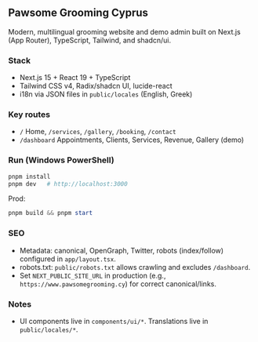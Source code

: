 <!-- Update: brief README + SEO notes -->

## Pawsome Grooming Cyprus
Modern, multilingual grooming website and demo admin built on Next.js (App Router), TypeScript, Tailwind, and shadcn/ui.

### Stack
- Next.js 15 + React 19 + TypeScript
- Tailwind CSS v4, Radix/shadcn UI, lucide-react
- i18n via JSON files in `public/locales` (English, Greek)

### Key routes
- `/` Home, `/services`, `/gallery`, `/booking`, `/contact`
- `/dashboard` Appointments, Clients, Services, Revenue, Gallery (demo)

### Run (Windows PowerShell)
```powershell
pnpm install
pnpm dev   # http://localhost:3000
```
Prod:
```powershell
pnpm build && pnpm start
```

### SEO
- Metadata: canonical, OpenGraph, Twitter, robots (index/follow) configured in `app/layout.tsx`.
- robots.txt: `public/robots.txt` allows crawling and excludes `/dashboard`.
- Set `NEXT_PUBLIC_SITE_URL` in production (e.g., `https://www.pawsomegrooming.cy`) for correct canonical/links.

### Notes
- UI components live in `components/ui/*`. Translations live in `public/locales/*`.